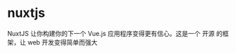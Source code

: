 # nuxtjs

NuxtJS 让你构建你的下一个 Vue.js 应用程序变得更有信心。这是一个 开源 的框架，让 web 开发变得简单而强大

[](https://github.com/staven630/nuxt-config)
